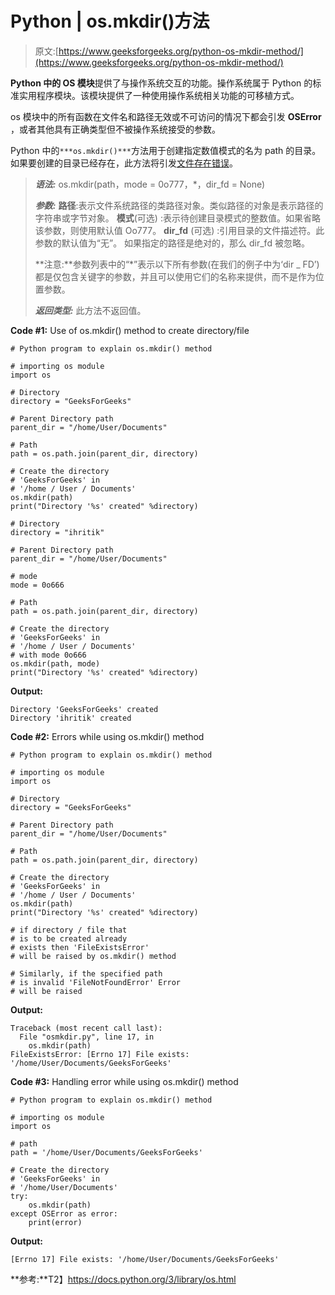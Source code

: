 # Python | os.mkdir()方法

> 原文:[https://www.geeksforgeeks.org/python-os-mkdir-method/](https://www.geeksforgeeks.org/python-os-mkdir-method/)

**Python 中的 OS 模块**提供了与操作系统交互的功能。操作系统属于 Python 的标准实用程序模块。该模块提供了一种使用操作系统相关功能的可移植方式。

os 模块中的所有函数在文件名和路径无效或不可访问的情况下都会引发 **OSError** ，或者其他具有正确类型但不被操作系统接受的参数。

Python 中的`***os.mkdir()***`方法用于创建指定数值模式的名为 path 的目录。如果要创建的目录已经存在，此方法将引发[文件存在错误](https://docs.python.org/3/library/exceptions.html#FileExistsError)。

> ***语法:*** os.mkdir(path，mode = 0o777，*，dir_fd = None)
> 
> ***参数:***
> **路径**:表示文件系统路径的类路径对象。类似路径的对象是表示路径的字符串或字节对象。
> **模式**(可选) :表示待创建目录模式的整数值。如果省略该参数，则使用默认值 Oo777。
> **dir_fd** (可选) :引用目录的文件描述符。此参数的默认值为“无”。
> 如果指定的路径是绝对的，那么 dir_fd 被忽略。
> 
> **注意:**参数列表中的“*”表示以下所有参数(在我们的例子中为‘dir _ FD’)都是仅包含关键字的参数，并且可以使用它们的名称来提供，而不是作为位置参数。
> 
> ***返回类型:*** 此方法不返回值。

**Code #1:** Use of os.mkdir() method to create directory/file

```
# Python program to explain os.mkdir() method 

# importing os module 
import os

# Directory
directory = "GeeksForGeeks"

# Parent Directory path
parent_dir = "/home/User/Documents"

# Path
path = os.path.join(parent_dir, directory)

# Create the directory
# 'GeeksForGeeks' in
# '/home / User / Documents'
os.mkdir(path)
print("Directory '%s' created" %directory)

# Directory
directory = "ihritik"

# Parent Directory path
parent_dir = "/home/User/Documents"

# mode
mode = 0o666

# Path
path = os.path.join(parent_dir, directory)

# Create the directory
# 'GeeksForGeeks' in
# '/home / User / Documents'
# with mode 0o666
os.mkdir(path, mode)
print("Directory '%s' created" %directory)
```

**Output:**

```
Directory 'GeeksForGeeks' created
Directory 'ihritik' created

```

**Code #2:** Errors while using os.mkdir() method

```
# Python program to explain os.mkdir() method 

# importing os module 
import os

# Directory
directory = "GeeksForGeeks"

# Parent Directory path
parent_dir = "/home/User/Documents"

# Path
path = os.path.join(parent_dir, directory)

# Create the directory
# 'GeeksForGeeks' in
# '/home / User / Documents'
os.mkdir(path)
print("Directory '%s' created" %directory)

# if directory / file that 
# is to be created already
# exists then 'FileExistsError'
# will be raised by os.mkdir() method

# Similarly, if the specified path
# is invalid 'FileNotFoundError' Error
# will be raised
```

**Output:**

```
Traceback (most recent call last):
  File "osmkdir.py", line 17, in 
    os.mkdir(path)
FileExistsError: [Errno 17] File exists: '/home/User/Documents/GeeksForGeeks'

```

**Code #3:** Handling error while using os.mkdir() method

```
# Python program to explain os.mkdir() method 

# importing os module 
import os

# path
path = '/home/User/Documents/GeeksForGeeks'

# Create the directory
# 'GeeksForGeeks' in
# '/home/User/Documents'
try:
    os.mkdir(path)
except OSError as error:
    print(error)    
```

**Output:**

```
[Errno 17] File exists: '/home/User/Documents/GeeksForGeeks'

```

**参考:**T2】https://docs.python.org/3/library/os.html
